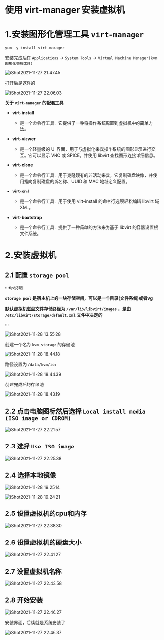 # 使用 virt-manager 安装虚拟机

# 1.安装图形化管理工具 `virt-manager`

```shell
yum -y install virt-manager
```



安装完成后在 `Applications` -> `System Tools` -> `Virtual Machine Manager(kvm图形化管理工具)`

![iShot2021-11-27 21.47.45](https://gitea.pptfz.cn/pptfz/picgo-images/raw/branch/master/img/iShot2021-11-27%2021.47.45.png)



打开后是这样的

![iShot2021-11-27 22.06.03](https://gitea.pptfz.cn/pptfz/picgo-images/raw/branch/master/img/iShot2021-11-27%2022.06.03.png)



**关于 `virt-manager` 的配套工具**

- **virt-install**
  - 是一个命令行工具，它提供了一种将操作系统配置到虚拟机中的简单方法。

- **virt-viewer**
  - 是一个轻量级的 UI 界面，用于与虚拟化来宾操作系统的图形显示进行交互。它可以显示 VNC 或 SPICE，并使用 libvirt 查找图形连接详细信息。

- **virt-clone**
  - 是一个命令行工具，用于克隆现有的非活动来宾。它复制磁盘映像，并使用指向复制磁盘的新名称、UUID 和 MAC 地址定义配置。

- **virt-xml**
  - 是一个命令行工具，用于使用 virt-install 的命令行选项轻松编辑 libvirt 域 XML。

- **virt-bootstrap**
  - 是一个命令行工具，提供了一种简单的方法来为基于 libvirt 的容器设置根文件系统。



# 2.安装虚拟机

## 2.1 配置 `storage pool`

:::tip说明

**`storage pool` 是宿主机上的一块存储空间，可以是一个目录(文件系统)或者vg**

**默认虚拟机磁盘文件存储路径为 `/var/lib/libvirt/images` ，是由 `/etc/libvirt/storage/default.xml` 文件中决定的**

:::

![iShot2021-11-28 13.55.28](https://gitea.pptfz.cn/pptfz/picgo-images/raw/branch/master/img/iShot2021-11-28%2013.55.28.png)





创建一个名为 `kvm_storage` 的存储池

![iShot2021-11-28 18.44.18](https://gitea.pptfz.cn/pptfz/picgo-images/raw/branch/master/img/iShot2021-11-28%2018.44.18.png)





路径设置为 `/data/kvm/iso`

![iShot2021-11-28 18.44.39](https://gitea.pptfz.cn/pptfz/picgo-images/raw/branch/master/img/iShot2021-11-28%2018.44.39.png)



创建完成后的存储池

![iShot2021-11-28 18.43.19](https://gitea.pptfz.cn/pptfz/picgo-images/raw/branch/master/img/iShot2021-11-28%2018.43.19.png)







## 2.2 点击电脑图标然后选择 `Local install media (ISO image or CDROM)`

![iShot2021-11-27 22.21.57](https://gitea.pptfz.cn/pptfz/picgo-images/raw/branch/master/img/iShot2021-11-27%2022.21.57.png)



## 2.3 选择 `Use ISO image`

![iShot2021-11-27 22.25.38](https://gitea.pptfz.cn/pptfz/picgo-images/raw/branch/master/img/iShot2021-11-27%2022.25.38.png)



## 2.4 选择本地镜像

![iShot2021-11-28 19.25.14](https://gitea.pptfz.cn/pptfz/picgo-images/raw/branch/master/img/iShot2021-11-28%2019.25.14.png)



![iShot2021-11-28 19.24.21](https://gitea.pptfz.cn/pptfz/picgo-images/raw/branch/master/img/iShot2021-11-28%2019.24.21.png)



## 2.5 设置虚拟机的cpu和内存

![iShot2021-11-27 22.38.30](https://gitea.pptfz.cn/pptfz/picgo-images/raw/branch/master/img/iShot2021-11-27%2022.38.30.png)



## 2.6 设置虚拟机的硬盘大小

![iShot2021-11-27 22.41.27](https://gitea.pptfz.cn/pptfz/picgo-images/raw/branch/master/img/iShot2021-11-27%2022.41.27.png)



## 2.7 设置虚拟机名称

![iShot2021-11-27 22.43.58](https://gitea.pptfz.cn/pptfz/picgo-images/raw/branch/master/img/iShot2021-11-27%2022.43.58.png)



## 2.8 开始安装

![iShot2021-11-27 22.46.27](https://gitea.pptfz.cn/pptfz/picgo-images/raw/branch/master/img/iShot2021-11-27%2022.46.27.png)



安装界面，后续就是系统安装了 

![iShot2021-11-27 22.46.37](https://gitea.pptfz.cn/pptfz/picgo-images/raw/branch/master/img/iShot2021-11-27%2022.46.37.png)